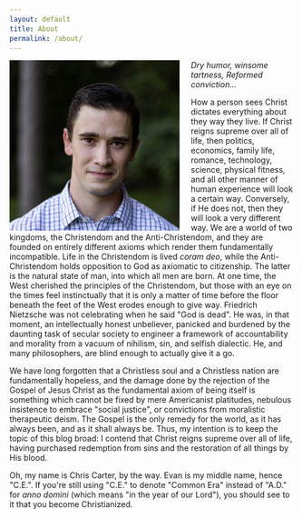 ```yaml
---
layout: default
title: About
permalink: /about/
---
```


<img src="/assets/img/chris-carter-6847.jpg" style="width:300px; margin: 0px 20px 0px 0px;" align="left"> _Dry humor, winsome tartness, Reformed conviction..._

How a person sees Christ dictates everything about they way they live. If Christ reigns supreme over all of life, then politics, economics, family life, romance, technology, science, physical fitness, and all other manner of human experience will look a certain way. Conversely, if He does not, then they will look a very different way. We are a world of two kingdoms, the Christendom and the Anti-Christendom, and they are founded on entirely different axioms which render them fundamentally incompatible. Life in the Christendom is lived _coram deo_, while the Anti-Christendom holds opposition to God as axiomatic to citizenship. The latter is the natural state of man, into which all men are born. At one time, the West cherished the principles of the Christendom, but those with an eye on the times feel instinctually that it is only a matter of time before the floor beneath the feet of the West erodes enough to give way. Friedrich Nietzsche was not celebrating when he said "God is dead". He was, in that moment, an intellectually honest unbeliever, panicked and burdened by the daunting task of secular society to engineer a framework of accountability and morality from a vacuum of nihilism, sin, and selfish dialectic. He, and many philosophers, are blind enough to actually give it a go.

We have long forgotten that a Christless soul and a Christless nation are fundamentally hopeless, and the damage done by the rejection of the Gospel of Jesus Christ as the fundamental axiom of being itself is something which cannot be fixed by mere Americanist platitudes, nebulous insistence to embrace "social justice", or convictions from moralistic therapeutic deism. The Gospel is the only remedy for the world, as it has always been, and as it shall always be. Thus, my intention is to keep the topic of this blog broad: I contend that Christ reigns supreme over all of life, having purchased redemption from sins and the restoration of all things by His blood.

Oh, my name is Chris Carter, by the way. Evan is my middle name, hence "C.E.". If you're still using "C.E." to denote "Common Era" instead of "A.D." for _anno domini_ (which means "in the year of our Lord"), you should see to it that you become Christianized.
